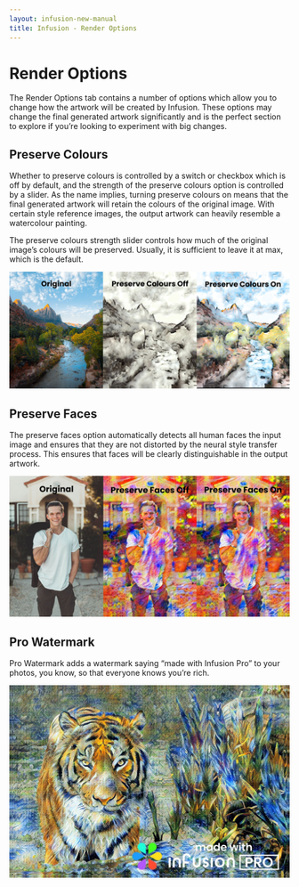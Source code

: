 ```yaml
---
layout: infusion-new-manual
title: Infusion - Render Options
---
```


# Render Options
The Render Options tab contains a number of options which allow you to change how the artwork will be created by Infusion. These options may change the final generated artwork significantly and is the perfect section to explore if you’re looking to experiment with big changes.

## Preserve Colours
Whether to preserve colours is controlled by a switch or checkbox which is off by default, and the strength of the preserve colours option is controlled by a slider. As the name implies, turning preserve colours on means that the final generated artwork will retain the colours of the original image. With certain style reference images, the output artwork can heavily resemble a watercolour painting.

The preserve colours strength slider controls how much of the original image’s colours will be preserved. Usually, it is sufficient to leave it at max, which is the default.

![Preserve Colours](assets/render-options/preserve-colours.jpg)

## Preserve Faces
The preserve faces option automatically detects all human faces the input image and ensures that they are not distorted by the neural style transfer process. This ensures that faces will be clearly distinguishable in the output artwork.

![Preserve Faces](assets/render-options/preserve-faces.jpg)

## Pro Watermark
Pro Watermark adds a watermark saying “made with Infusion Pro” to your photos, you know, so that everyone knows you’re rich.

![Infusion Pro](assets/render-options/infusion-pro.jpg)